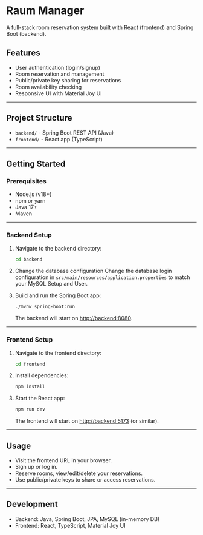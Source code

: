 # Raum Manager

A full-stack room reservation system built with React (frontend) and Spring Boot (backend).

## Features

- User authentication (login/signup)
- Room reservation and management
- Public/private key sharing for reservations
- Room availability checking
- Responsive UI with Material Joy UI

---

## Project Structure

- `backend/` - Spring Boot REST API (Java)
- `frontend/` - React app (TypeScript)

---

## Getting Started

### Prerequisites

- Node.js (v18+)
- npm or yarn
- Java 17+
- Maven

---

### Backend Setup

1. Navigate to the backend directory:
    ```sh
    cd backend
    ```
2. Change the database configuration
    Change the database login configuration in `src/main/resources/application.properties` to match your MySQL Setup and User.

3. Build and run the Spring Boot app:
    ```sh
    ./mvnw spring-boot:run
    ```
   The backend will start on [http://backend:8080](http://backend:8080).

---

### Frontend Setup

1. Navigate to the frontend directory:
    ```sh
    cd frontend
    ```
2. Install dependencies:
    ```sh
    npm install
    ```
3. Start the React app:
    ```sh
    npm run dev
    ```
   The frontend will start on [http://backend:5173](http://backend:5173) (or similar).

---

## Usage

- Visit the frontend URL in your browser.
- Sign up or log in.
- Reserve rooms, view/edit/delete your reservations.
- Use public/private keys to share or access reservations.

---

## Development

- Backend: Java, Spring Boot, JPA, MySQL (in-memory DB)
- Frontend: React, TypeScript, Material Joy UI
